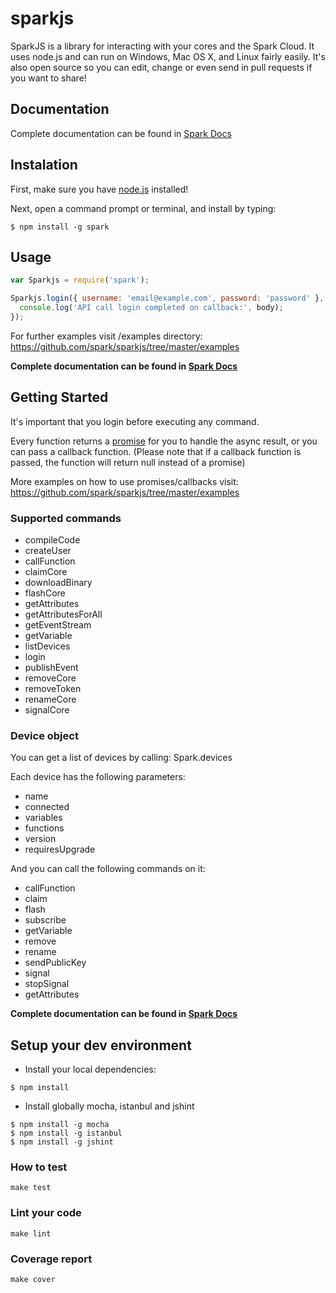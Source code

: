 sparkjs
=======

SparkJS is a library for interacting with your cores and the Spark Cloud.
It uses node.js and can run on Windows, Mac OS X, and Linux fairly easily.
It's also open source so you can edit, change or even send in pull requests if you want to share!

## Documentation

Complete documentation can be found in [Spark Docs](http://docs.spark.io/javascript/)

## Instalation

First, make sure you have [node.js](http://nodejs.org/) installed!

Next, open a command prompt or terminal, and install by typing:

```shell
$ npm install -g spark
```

## Usage

```javascript
var Sparkjs = require('spark');

Sparkjs.login({ username: 'email@example.com', password: 'password' }, function(err, body) {
  console.log('API call login completed on callback:', body);
});
```

For further examples visit /examples directory: https://github.com/spark/sparkjs/tree/master/examples

**Complete documentation can be found in [Spark Docs](http://docs.spark.io/javascript/)**

## Getting Started

It's important that you login before executing any command.

Every function returns a [promise](http://promisesaplus.com/) for you to handle the async result, or you can pass a callback function.
(Please note that if a callback function is passed, the function will return null instead of a promise)

More examples on how to use promises/callbacks visit: https://github.com/spark/sparkjs/tree/master/examples

### Supported commands

* compileCode
* createUser
* callFunction
* claimCore
* downloadBinary
* flashCore
* getAttributes
* getAttributesForAll
* getEventStream
* getVariable
* listDevices
* login
* publishEvent
* removeCore
* removeToken
* renameCore
* signalCore

### Device object

You can get a list of devices by calling: Spark.devices

Each device has the following parameters:

* name
* connected
* variables
* functions
* version
* requiresUpgrade

And you can call the following commands on it:

* callFunction
* claim
* flash
* subscribe
* getVariable
* remove
* rename
* sendPublicKey
* signal
* stopSignal
* getAttributes

**Complete documentation can be found in [Spark Docs](http://docs.spark.io/javascript/)**

## Setup your dev environment

* Install your local dependencies:

```shell
$ npm install
```

* Install globally mocha, istanbul and jshint

```shell
$ npm install -g mocha
$ npm install -g istanbul
$ npm install -g jshint
```

### How to test

`make test`

### Lint your code

`make lint`

### Coverage report

`make cover`
